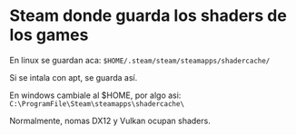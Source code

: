 # Steam donde guarda los shaders de los games

En linux se guardan aca:
`$HOME/.steam/steam/steamapps/shadercache/`

Si se intala con apt, se guarda así.


En windows cambiale al $HOME, por algo asi:
`C:\ProgramFile\Steam\steamapps\shadercache\`

Normalmente, nomas DX12 y Vulkan ocupan shaders.
